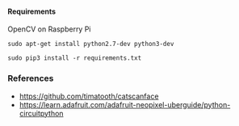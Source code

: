 #### Requirements
OpenCV on Raspberry Pi

```sudo apt-get install python2.7-dev python3-dev```


```
sudo pip3 install -r requirements.txt
```

### References

* https://github.com/timatooth/catscanface
* https://learn.adafruit.com/adafruit-neopixel-uberguide/python-circuitpython